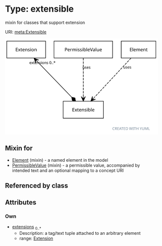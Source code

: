 
# Type: extensible


mixin for classes that support extension

URI: [meta:Extensible](https://w3id.org/biolink/biolinkml/meta/Extensible)


![img](images/Extensible.svg)

## Mixin for

 * [Element](Element.md) (mixin)  - a named element in the model
 * [PermissibleValue](PermissibleValue.md) (mixin)  - a permissible value, accompanied by intended text and an optional mapping to a concept URI

## Referenced by class


## Attributes


### Own

 * [extensions](extensions.md)  <sub>0..*</sub>
    * Description: a tag/text tuple attached to an arbitrary element
    * range: [Extension](Extension.md)
